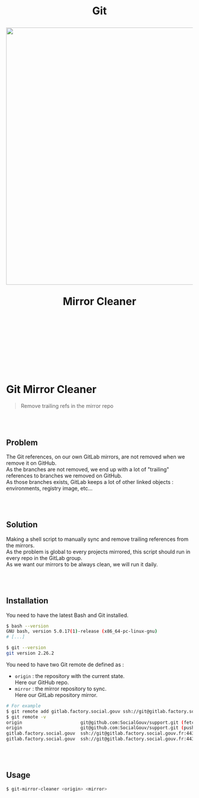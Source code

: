 <br>
<br>

<br>
<br>

<br>
<br>

<br>
<br>

<h1 align="center">
  <p align="center">Git</p>
  <img src="https://i.giphy.com/media/YxfllYGDqLRyE/giphy.webp" onerror="this.onerror=null;this.src='https://i.giphy.com/YxfllYGDqLRyE.gif';" width=693>
  <p align="center">Mirror Cleaner</p>
</h1>

<br>
<br>

<br>
<br>

<br>
<br>

<br>
<br>

# Git Mirror Cleaner

> Remove trailing refs in the mirror repo

<br>
<br>

## Problem

The Git references, on our own GitLab mirrors, are not removed when we remove it on GitHub.  
As the branches are not removed, we end up with a lot of "trailing" references to branches we removed on GitHub.  
As those branches exists, GitLab keeps a lot of other linked objects : environments, registry image, etc...  

<br>
<br>

## Solution

Making a shell script to manually sync and remove trailing references from the mirrors.  
As the problem is global to every projects mirrored, this script should run in every repo in the GitLab group.  
As we want our mirrors to be always clean, we will run it daily.

<br>
<br>

## Installation

You need to have the latest Bash and Git installed.

```sh
$ bash --version
GNU bash, version 5.0.17(1)-release (x86_64-pc-linux-gnu)
# [...]

$ git --version
git version 2.26.2
```

You need to have two Git remote de defined as :
- `origin` : the repository with the current state.  
   Here our GitHub repo. 
- `mirror` : the mirror repository to sync.  
   Here our GitLab repository mirror.

```sh
# For example
$ git remote add gitlab.factory.social.gouv ssh://git@gitlab.factory.social.gouv.fr:443/SocialGouv/support.git
$ git remote -v    
origin	                    git@github.com:SocialGouv/support.git (fetch)
origin	                    git@github.com:SocialGouv/support.git (push)
gitlab.factory.social.gouv	ssh://git@gitlab.factory.social.gouv.fr:443/SocialGouv/support.git (fetch)
gitlab.factory.social.gouv	ssh://git@gitlab.factory.social.gouv.fr:443/SocialGouv/support.git (push)
```

<br>
<br>

## Usage

```sh
$ git-mirror-cleaner <origin> <mirror>
```
